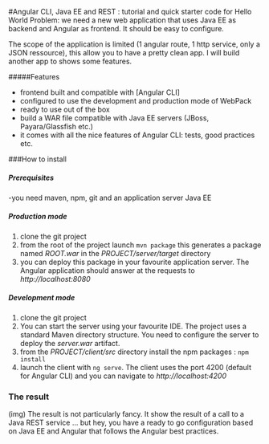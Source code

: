 #Angular CLI, Java EE and REST : tutorial and quick starter code for Hello World
Problem: we need  a new web application that uses Java EE as backend and Angular as frontend. It should be easy to configure.

The scope of the application is limited (1 angular route, 1 http service, only a JSON ressource), this allow you to have a pretty clean app.
I will build another app to shows some features.

#####Features
- frontend built and compatible with [Angular CLI]
- configured to use the development and production mode of WebPack
- ready to use out of the box
- build a WAR file compatible with Java EE servers (JBoss, Payara/Glassfish etc.)
- it comes with all the nice features of Angular CLI: tests, good practices etc.

###How to install
##### Prerequisites
-you need maven, npm, git and an application server Java EE

##### Production mode
1. clone the git project
2. from the root of the project launch `mvn package` this generates a package named _ROOT.war_ in the _PROJECT/server/target_ directory
3. you can deploy this package in your favourite application server. The Angular application should answer at the requests to _http://localhost:8080_

##### Development mode
1. clone the git project
2. You can start the server using your favourite IDE. The project uses a standard Maven directory structure. You need to configure the server to deploy the _server.war_ artifact.
2. from the _PROJECT/client/src_ directory install the npm packages : `npm install`
3. launch the client with `ng serve`. The client uses the port 4200 (default for Angular CLI) and you can navigate to _http://localhost:4200_

### The result
(img)
The result is not particularly fancy. It show the result of a call to a Java REST service ... but hey, you have a ready to go configuration based on Java EE and Angular that follows the Angular best practices.
